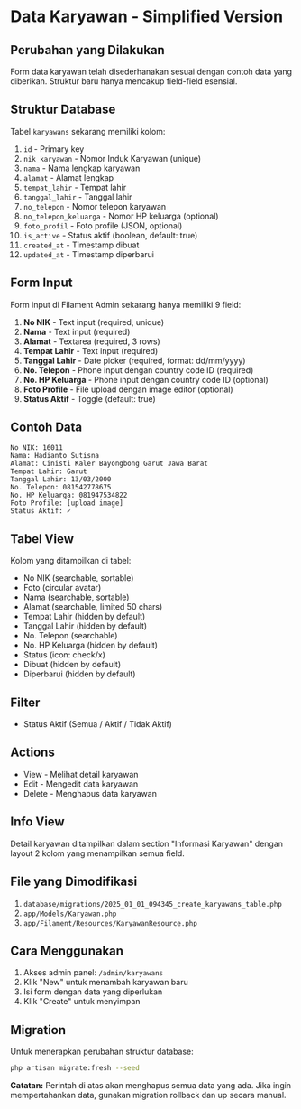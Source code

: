 # Data Karyawan - Simplified Version

## Perubahan yang Dilakukan

Form data karyawan telah disederhanakan sesuai dengan contoh data yang diberikan. Struktur baru hanya mencakup field-field esensial.

## Struktur Database

Tabel `karyawans` sekarang memiliki kolom:

1. `id` - Primary key
2. `nik_karyawan` - Nomor Induk Karyawan (unique)
3. `nama` - Nama lengkap karyawan
4. `alamat` - Alamat lengkap
5. `tempat_lahir` - Tempat lahir
6. `tanggal_lahir` - Tanggal lahir
7. `no_telepon` - Nomor telepon karyawan
8. `no_telepon_keluarga` - Nomor HP keluarga (optional)
9. `foto_profil` - Foto profile (JSON, optional)
10. `is_active` - Status aktif (boolean, default: true)
11. `created_at` - Timestamp dibuat
12. `updated_at` - Timestamp diperbarui

## Form Input

Form input di Filament Admin sekarang hanya memiliki 9 field:

1. **No NIK** - Text input (required, unique)
2. **Nama** - Text input (required)
3. **Alamat** - Textarea (required, 3 rows)
4. **Tempat Lahir** - Text input (required)
5. **Tanggal Lahir** - Date picker (required, format: dd/mm/yyyy)
6. **No. Telepon** - Phone input dengan country code ID (required)
7. **No. HP Keluarga** - Phone input dengan country code ID (optional)
8. **Foto Profile** - File upload dengan image editor (optional)
9. **Status Aktif** - Toggle (default: true)

## Contoh Data

```
No NIK: 16011
Nama: Hadianto Sutisna
Alamat: Cinisti Kaler Bayongbong Garut Jawa Barat
Tempat Lahir: Garut
Tanggal Lahir: 13/03/2000
No. Telepon: 081542778675
No. HP Keluarga: 081947534822
Foto Profile: [upload image]
Status Aktif: ✓
```

## Tabel View

Kolom yang ditampilkan di tabel:

-   No NIK (searchable, sortable)
-   Foto (circular avatar)
-   Nama (searchable, sortable)
-   Alamat (searchable, limited 50 chars)
-   Tempat Lahir (hidden by default)
-   Tanggal Lahir (hidden by default)
-   No. Telepon (searchable)
-   No. HP Keluarga (hidden by default)
-   Status (icon: check/x)
-   Dibuat (hidden by default)
-   Diperbarui (hidden by default)

## Filter

-   Status Aktif (Semua / Aktif / Tidak Aktif)

## Actions

-   View - Melihat detail karyawan
-   Edit - Mengedit data karyawan
-   Delete - Menghapus data karyawan

## Info View

Detail karyawan ditampilkan dalam section "Informasi Karyawan" dengan layout 2 kolom yang menampilkan semua field.

## File yang Dimodifikasi

1. `database/migrations/2025_01_01_094345_create_karyawans_table.php`
2. `app/Models/Karyawan.php`
3. `app/Filament/Resources/KaryawanResource.php`

## Cara Menggunakan

1. Akses admin panel: `/admin/karyawans`
2. Klik "New" untuk menambah karyawan baru
3. Isi form dengan data yang diperlukan
4. Klik "Create" untuk menyimpan

## Migration

Untuk menerapkan perubahan struktur database:

```bash
php artisan migrate:fresh --seed
```

**Catatan:** Perintah di atas akan menghapus semua data yang ada. Jika ingin mempertahankan data, gunakan migration rollback dan up secara manual.

